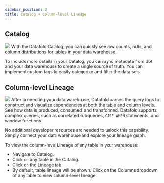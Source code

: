 ```yaml
---
sidebar_position: 2
title: Catalog + Column-level Lineage
---
```

## Catalog
![](../../static/img/catalog_landing.png)
With the Datafold Catalog, you can quickly see row counts, nulls, and column distributions for tables in your data warehouse.

To include more details in your Catalog, you can sync metadata from dbt and your data warehouse to create a single source of truth. You can implement custom tags to easily categorize and filter the data sets. 

## Column-level Lineage

![](../../static/img/lineage_detail.png)
After connecting your data warehouse, Datafold parses the query logs to construct and visualize dependencies at both the table and column levels. See how data is produced, consumed, and transformed. Datafold supports complex queries, such as correlated subqueries, `CASE WHEN` statements, and window functions.

No additional developer resources are needed to unlock this capability. Simply connect your data warehouse and explore your lineage graph. 

To view the column-level Lineage of any table in your warehouse:

* Navigate to Catalog.
* Click on any table in the Catalog.
* Click on the Lineage tab.
* By default, table lineage will be shown. Click on the Columns dropdown of any table to view column-level lineage.